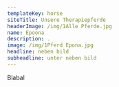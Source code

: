 ```yaml
---
templateKey: horse
siteTitle: Unsere Therapiepferde
headerImage: /img/1Alle Pferde.jpg
name: Epoona
description: .
image: /img/1Pferd Epona.jpg
headline: neben bild
subheadline: unter neben bild
---
```

Blabal
